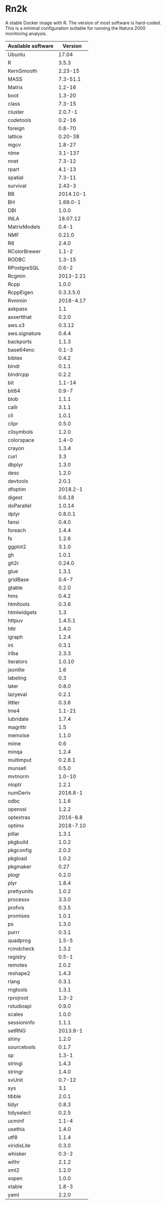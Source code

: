 # Rn2k
A stable Docker image with R. The version of most software is hard-coded. This is a minimal configuration suitable for running the Natura 2000 monitoring analysis.

| Available software | Version         |
| ------------------ | --------------- |
|             Ubuntu |           17.04 |
|                  R |           3.5.3 | 
|         KernSmooth |         2.23-15 | 
|               MASS |        7.3-51.1 | 
|             Matrix |          1.2-16 | 
|               boot |          1.3-20 | 
|              class |          7.3-15 | 
|            cluster |         2.0.7-1 | 
|          codetools |          0.2-16 | 
|            foreign |          0.8-70 | 
|            lattice |         0.20-38 | 
|               mgcv |          1.8-27 | 
|               nlme |         3.1-137 | 
|               nnet |          7.3-12 | 
|              rpart |          4.1-13 | 
|            spatial |          7.3-11 | 
|           survival |          2.43-3 | 
|                 BB |       2014.10-1 | 
|                 BH |        1.69.0-1 | 
|                DBI |           1.0.0 | 
|               INLA |        18.07.12 | 
|       MatrixModels |           0.4-1 | 
|                NMF |          0.21.0 | 
|                 R6 |           2.4.0 | 
|       RColorBrewer |           1.1-2 | 
|              RODBC |          1.3-15 | 
|        RPostgreSQL |           0.6-2 | 
|             Rcgmin |       2013-2.21 | 
|               Rcpp |           1.0.0 | 
|          RcppEigen |       0.3.3.5.0 | 
|             Rvmmin |       2018-4.17 | 
|            askpass |             1.1 | 
|         assertthat |           0.2.0 | 
|             aws.s3 |          0.3.12 | 
|      aws.signature |           0.4.4 | 
|          backports |           1.1.3 | 
|          base64enc |           0.1-3 | 
|             bibtex |           0.4.2 | 
|              bindr |           0.1.1 | 
|           bindrcpp |           0.2.2 | 
|                bit |          1.1-14 | 
|              bit64 |           0.9-7 | 
|               blob |           1.1.1 | 
|              callr |           3.1.1 | 
|                cli |           1.0.1 | 
|              clipr |           0.5.0 | 
|         clisymbols |           1.2.0 | 
|         colorspace |           1.4-0 | 
|             crayon |           1.3.4 | 
|               curl |             3.3 | 
|             dbplyr |           1.3.0 | 
|               desc |           1.2.0 | 
|           devtools |           2.0.1 | 
|            dfoptim |        2018.2-1 | 
|             digest |          0.6.18 | 
|         doParallel |          1.0.14 | 
|              dplyr |         0.8.0.1 | 
|              fansi |           0.4.0 | 
|            foreach |           1.4.4 | 
|                 fs |           1.2.6 | 
|            ggplot2 |           3.1.0 | 
|                 gh |           1.0.1 | 
|              git2r |          0.24.0 | 
|               glue |           1.3.1 | 
|           gridBase |           0.4-7 | 
|             gtable |           0.2.0 | 
|                hms |           0.4.2 | 
|          htmltools |           0.3.6 | 
|        htmlwidgets |             1.3 | 
|             httpuv |         1.4.5.1 | 
|               httr |           1.4.0 | 
|             igraph |           1.2.4 | 
|                ini |           0.3.1 | 
|              irlba |           2.3.3 | 
|          iterators |          1.0.10 | 
|           jsonlite |             1.6 | 
|           labeling |             0.3 | 
|              later |           0.8.0 | 
|           lazyeval |           0.2.1 | 
|            littler |           0.3.6 | 
|               lme4 |          1.1-21 | 
|          lubridate |           1.7.4 | 
|           magrittr |             1.5 | 
|            memoise |           1.1.0 | 
|               mime |             0.6 | 
|              minqa |           1.2.4 | 
|          multimput |         0.2.8.1 | 
|            munsell |           0.5.0 | 
|            mvtnorm |          1.0-10 | 
|             nloptr |           1.2.1 | 
|           numDeriv |        2016.8-1 | 
|               odbc |           1.1.6 | 
|            openssl |           1.2.2 | 
|          optextras |        2016-8.8 | 
|             optimx |       2018-7.10 | 
|             pillar |           1.3.1 | 
|           pkgbuild |           1.0.2 | 
|          pkgconfig |           2.0.2 | 
|            pkgload |           1.0.2 | 
|           pkgmaker |            0.27 | 
|              plogr |           0.2.0 | 
|               plyr |           1.8.4 | 
|        prettyunits |           1.0.2 | 
|           processx |           3.3.0 | 
|            profvis |           0.3.5 | 
|           promises |           1.0.1 | 
|                 ps |           1.3.0 | 
|              purrr |           0.3.1 | 
|           quadprog |           1.5-5 | 
|          rcmdcheck |           1.3.2 | 
|           registry |           0.5-1 | 
|            remotes |           2.0.2 | 
|           reshape2 |           1.4.3 | 
|              rlang |           0.3.1 | 
|           rngtools |           1.3.1 | 
|          rprojroot |           1.3-2 | 
|         rstudioapi |           0.9.0 | 
|             scales |           1.0.0 | 
|        sessioninfo |           1.1.1 | 
|             setRNG |        2013.9-1 | 
|              shiny |           1.2.0 | 
|        sourcetools |           0.1.7 | 
|                 sp |           1.3-1 | 
|            stringi |           1.4.3 | 
|            stringr |           1.4.0 | 
|             svUnit |          0.7-12 | 
|                sys |             3.1 | 
|             tibble |           2.0.1 | 
|              tidyr |           0.8.3 | 
|         tidyselect |           0.2.5 | 
|             ucminf |           1.1-4 | 
|            usethis |           1.4.0 | 
|               utf8 |           1.1.4 | 
|        viridisLite |           0.3.0 | 
|            whisker |           0.3-2 | 
|              withr |           2.1.2 | 
|               xml2 |           1.2.0 | 
|              xopen |           1.0.0 | 
|             xtable |           1.8-3 | 
|               yaml |           2.2.0 | 
